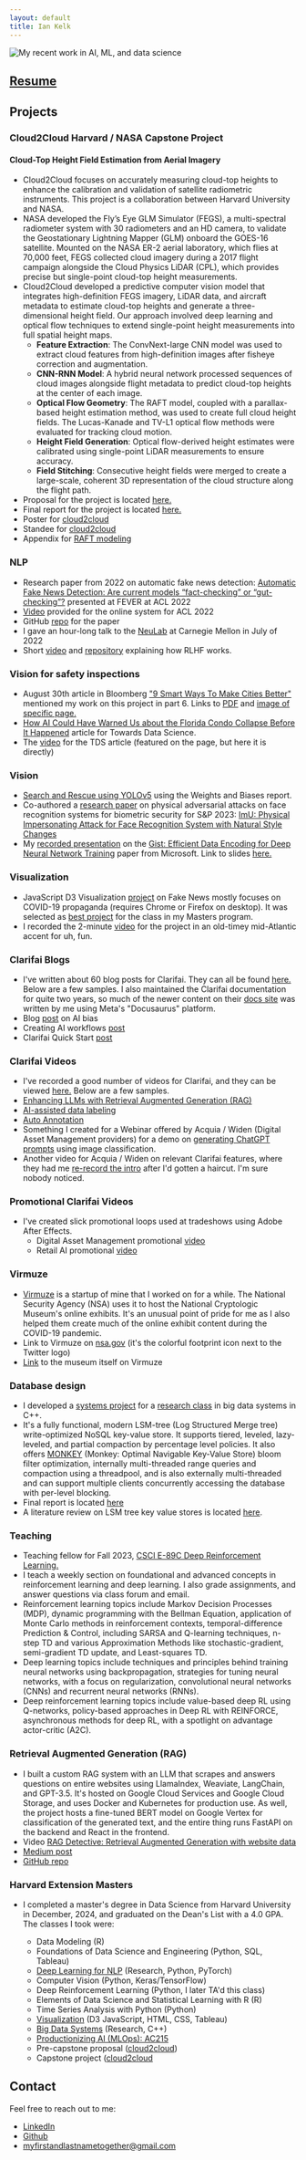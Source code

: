```yaml
---
layout: default
title: Ian Kelk
---
```

![My recent work in AI, ML, and data science](/img/project-header-small.png)

## [Resume](/pdf/Kelk_Ian_resume.pdf)

## Projects

### Cloud2Cloud Harvard / NASA Capstone Project
#### Cloud-Top Height Field Estimation from Aerial Imagery

* Cloud2Cloud focuses on accurately measuring cloud-top heights to enhance the calibration and validation of satellite radiometric instruments. This project is a collaboration between Harvard University and NASA.
* NASA developed the Fly’s Eye GLM Simulator (FEGS), a multi-spectral radiometer system with 30 radiometers and an HD camera, to validate the Geostationary Lightning Mapper (GLM) onboard the GOES-16 satellite. Mounted on the NASA ER-2 aerial laboratory, which flies at 70,000 feet, FEGS collected cloud imagery during a 2017 flight campaign alongside the Cloud Physics LiDAR (CPL), which provides precise but single-point cloud-top height measurements.
* Cloud2Cloud developed a predictive computer vision model that integrates high-definition FEGS imagery, LiDAR data, and aircraft metadata to estimate cloud-top heights and generate a three-dimensional height field. Our approach involved deep learning and optical flow techniques to extend single-point height measurements into full spatial height maps.
	- **Feature Extraction**: The ConvNext-large CNN model was used to extract cloud features from high-definition images after fisheye correction and augmentation.
	- **CNN-RNN Model**: A hybrid neural network processed sequences of cloud images alongside flight metadata to predict cloud-top heights at the center of each image.
	- **Optical Flow Geometry**: The RAFT model, coupled with a parallax-based height estimation method, was used to create full cloud height fields. The Lucas-Kanade and TV-L1 optical flow methods were evaluated for tracking cloud motion.
	- **Height Field Generation**: Optical flow-derived height estimates were calibrated using single-point LiDAR measurements to ensure accuracy.
	- **Field Stitching**: Consecutive height fields were merged to create a large-scale, coherent 3D representation of the cloud structure along the flight path.
* Proposal for the project is located [here.](/reports/cloud2cloud-proposal.pdf)
* Final report for the project is located [here.](/reports/cloud2cloud.pdf)
* Poster for [cloud2cloud](/reports/c2c_poster.pdf)
* Standee for [cloud2cloud](/reports/standee.jpg)
* Appendix for [RAFT modeling](/reports/raft_appendix.pdf)

### NLP
* Research paper from 2022 on automatic fake news detection: [Automatic Fake News Detection: Are current models “fact-checking” or “gut-checking”?](https://aclanthology.org/2022.fever-1.4/) presented at FEVER at ACL 2022
* [Video](https://www.youtube.com/watch?v=v4Ue97kzX8Q&t) provided for the online system for ACL 2022
* GitHub [repo](https://github.com/automatic-fake-news-detection) for the paper
* I gave an hour-long talk to the [NeuLab](https://www.cs.cmu.edu/~neulab/) at Carnegie Mellon in July of 2022
* Short [video](https://www.youtube.com/watch?v=hj_Oujn9ZK0) and [repository](https://github.com/iankelk/rlhf-imdb) explaining how RLHF works.

### Vision for safety inspections
* August 30th article in Bloomberg ["9 Smart Ways To Make Cities Better"](https://archive.ph/SSPfv) mentioned my work on this project in part 6. Links to [PDF](/pdf/bloomberg.pdf) and [image of specific page.](/img/bloomberg-06.png)
* [How AI Could Have Warned Us about the Florida Condo Collapse Before It Happened](https://towardsdatascience.com/how-a-i-can-prevent-future-building-collapses-before-they-happen-71c3bf3740b5) article for Towards Data Science.
* The [video](https://www.youtube.com/watch?v=g4tnZTghSmg) for the TDS article (featured on the page, but here it is directly)

### Vision
* [Search and Rescue using YOLOv5](https://wandb.ai/iankelk/YOLOv5/reports/Search-and-Rescue-Augmentation-and-Preprocessing-on-Drone-Based-Water-Rescue-Images-with-YOLOv5---VmlldzoxOTk4MTI2?galleryTag=object-detection) using the Weights and Biases report.
* Co-authored a [research paper](https://sp2023.ieee-security.org/program-papers.html) on physical adversarial attacks on face recognition systems for biometric security for S&P 2023: [ImU: Physical Impersonating Attack for Face Recognition System with Natural Style Changes](/reports/S_P_2023_Physical_Attack.pdf)
* My [recorded presentation](https://www.youtube.com/watch?v=dzdyO1WmlEE) on the [Gist: Efficient Data Encoding for Deep Neural Network Training](https://www.microsoft.com/en-us/research/uploads/prod/2018/04/fiddle-gist-isca18.pdf) paper from Microsoft. Link to slides [here.](https://docs.google.com/presentation/d/1y4qM_qi-XI1kPqrZSM5u1yzr4aN5kxTOLejfJPO-5nA/edit?usp=sharing)

### Visualization
* JavaScript D3 Visualization [project](https://iankelk.github.io/fantastic-news/) on Fake News mostly focuses on COVID-19 propaganda (requires Chrome or Firefox on desktop). It was selected as [best project](https://www.cs171.org/2022/fame/) for the class in my Masters program.
* I recorded the 2-minute [video](https://www.youtube.com/watch?v=V8gTSvInKDA) for the project in an old-timey mid-Atlantic accent for uh, fun.

### Clarifai Blogs
* I've written about 60 blog posts for Clarifai. They can all be found [here.](https://www.clarifai.com/blog/author/ian-kelk) Below are a few samples. I also maintained the Clarifai documentation for quite two years, so much of the newer content on their [docs site](https://docs.clarifai.com) was written by me using Meta's "Docusaurus" platform.
* Blog [post](https://www.clarifai.com/blog/imperfections-in-the-machine-bias-in-ai) on AI bias
* Creating AI workflows [post](https://www.clarifai.com/blog/creating-workflows-in-clarifai-community)
* Clarifai Quick Start [post](https://www.clarifai.com/blog/image-predictions-quick-start)

### Clarifai Videos
* I've recorded a good number of videos for Clarifai, and they can be viewed [here.](https://www.youtube.com/@theworldsai/videos) Below are a few samples.
* [Enhancing LLMs with Retrieval Augmented Generation (RAG)](https://www.youtube.com/watch?v=HbuOu9zq2UE)
* [AI-assisted data labeling](https://www.youtube.com/watch?v=hLMzm_vvMVg)
* [Auto Annotation](https://www.youtube.com/watch?v=q38eEf2dUoo)
* Something I created for a Webinar offered by Acquia / Widen (Digital Asset Management providers) for a demo on [generating ChatGPT prompts](https://www.youtube.com/watch?v=kMQbEcf3lps) using image classification.
* Another video for Acquia / Widen on relevant Clarifai features, where they had me [re-record the intro](https://www.youtube.com/watch?v=Fyb1Tq3yCtE) after I'd gotten a haircut. I'm sure nobody noticed.

### Promotional Clarifai Videos
* I've created slick promotional loops used at tradeshows using Adobe After Effects. 
	* Digital Asset Management promotional [video](https://www.youtube.com/watch?v=BFAvwt_Cahc)
	* Retail AI promotional [video](https://www.youtube.com/watch?v=5HMlx5SLobg)  

### Virmuze
* [Virmuze](https://virmuze.com/) is a startup of mine that I worked on for a while. The National Security Agency (NSA) uses it to host the National Cryptologic Museum's online exhibits. It's an unusual point of pride for me as I also helped them create much of the online exhibit content during the COVID-19 pandemic.
* Link to Virmuze on [nsa.gov](https://www.nsa.gov/museum/) (it's the colorful footprint icon next to the Twitter logo)
* [Link](https://virmuze.com/m/crypto-museum/) to the museum itself on Virmuze

### Database design
* I developed a [systems project](https://github.com/iankelk/lsm-tree/) for a [research class](http://daslab.seas.harvard.edu/classes/cs265/) in big data systems in C++. 
* It's a fully functional, modern LSM-tree (Log Structured Merge tree) write-optimized NoSQL key-value store. It supports tiered, leveled, lazy-leveled, and partial compaction by percentage level policies. It also offers [MONKEY](https://stratos.seas.harvard.edu/files/stratos/files/monkeykeyvaluestore.pdf) (Monkey: Optimal Navigable Key-Value Store) bloom filter optimization, internally multi-threaded range queries and compaction using a threadpool, and is also externally multi-threaded and can support multiple clients concurrently accessing the database with per-level blocking.
* Final report is located [here](/reports/Final_Report_Ian_Kelk.pdf)
* A literature review on LSM tree key value stores is located [here](/reports/Literature_Review_Ian_Kelk.pdf).

### Teaching
* Teaching fellow for Fall 2023, [CSCI E-89C Deep Reinforcement Learning.](https://courses.dce.harvard.edu/?details&srcdb=202401&crn=16817)
* I teach a weekly section on foundational and advanced concepts in reinforcement learning and deep learning. I also grade assignments, and answer questions via class forum and email.
* Reinforcement learning topics include Markov Decision Processes (MDP), dynamic programming with the Bellman Equation, application of Monte Carlo methods in reinforcement contexts, temporal-difference Prediction & Control, including SARSA and Q-learning techniques, n-step TD and various Approximation Methods like stochastic-gradient, semi-gradient TD update, and Least-squares TD.
* Deep learning topics include techniques and principles behind training neural networks using backpropagation, strategies for tuning neural networks, with a focus on regularization, convolutional neural networks (CNNs) and recurrent neural networks (RNNs).
* Deep reinforcement learning topics include value-based deep RL using Q-networks, policy-based approaches in Deep RL with REINFORCE, asynchronous methods for deep RL, with a spotlight on advantage actor-critic (A2C).

### Retrieval Augmented Generation (RAG)
* I built a custom RAG system with an LLM that scrapes and answers questions on entire websites using LlamaIndex, Weaviate, LangChain, and GPT-3.5. It's hosted on Google Cloud Services and Google Cloud Storage, and uses Docker and Kubernetes for production use. As well, the project hosts a fine-tuned BERT model on Google Vertex for classification of the generated text, and the entire thing runs FastAPI on the backend and React in the frontend.
* Video [RAG Detective: Retrieval Augmented Generation with website data](https://www.youtube.com/watch?v=L2hfkp8DXBU)
* [Medium post](https://medium.com/@iankelk/rag-detective-retrieval-augmented-generation-with-website-data-5a748b063040)
* [GitHub repo](https://github.com/healthy-chicken-saladeers/rag_detective)

### Harvard Extension Masters
* I completed a master's degree in Data Science from Harvard University in December, 2024, and graduated on the Dean's List with a 4.0 GPA. The classes I took were:

	* Data Modeling (R)
	* Foundations of Data Science and Engineering (Python, SQL, Tableau)
	* [Deep Learning for NLP](https://harvard-iacs.github.io/CS287/) (Research, Python, PyTorch)
	* Computer Vision (Python, Keras/TensorFlow)
	* Deep Reinforcement Learning (Python, I later TA'd this class)
	* Elements of Data Science and Statistical Learning with R (R)
	* Time Series Analysis with Python (Python)
	* [Visualization](https://www.cs171.org/2022/) (D3 JavaScript, HTML, CSS, Tableau)
	* [Big Data Systems](http://daslab.seas.harvard.edu/classes/cs265/) (Research, C++)
	* [Productionizing AI (MLOps): AC215](https://harvard-iacs.github.io/2023-AC215/)
	* Pre-capstone proposal ([cloud2cloud](./#cloud2cloud-harvard--nasa-capstone-project))
	* Capstone project ([cloud2cloud](https://github.com/cloud-2-cloud/c2c)

## Contact
Feel free to reach out to me:
* [LinkedIn](https://www.linkedin.com/in/iankelk/)
* [Github](https://github.com/iankelk)
* [myfirstandlastnametogether@gmail.com](mailto:myfirstandlastnametogether@gmail.com)
